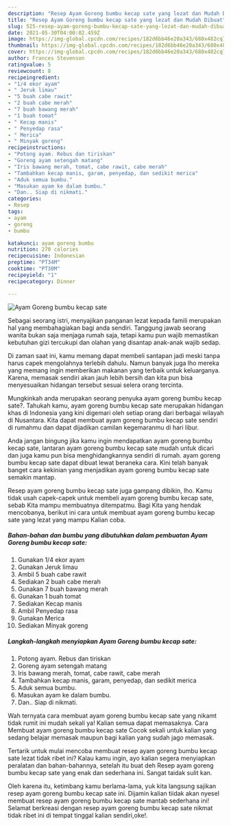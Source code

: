 ```yaml
---
description: "Resep Ayam Goreng bumbu kecap sate yang lezat dan Mudah Dibuat"
title: "Resep Ayam Goreng bumbu kecap sate yang lezat dan Mudah Dibuat"
slug: 525-resep-ayam-goreng-bumbu-kecap-sate-yang-lezat-dan-mudah-dibuat
date: 2021-05-30T04:00:02.459Z
image: https://img-global.cpcdn.com/recipes/182d6bb46e20a343/680x482cq70/ayam-goreng-bumbu-kecap-sate-foto-resep-utama.jpg
thumbnail: https://img-global.cpcdn.com/recipes/182d6bb46e20a343/680x482cq70/ayam-goreng-bumbu-kecap-sate-foto-resep-utama.jpg
cover: https://img-global.cpcdn.com/recipes/182d6bb46e20a343/680x482cq70/ayam-goreng-bumbu-kecap-sate-foto-resep-utama.jpg
author: Frances Stevenson
ratingvalue: 5
reviewcount: 8
recipeingredient:
- "1/4 ekor ayam"
- " Jeruk limau"
- "5 buah cabe rawit"
- "2 buah cabe merah"
- "7 buah bawang merah"
- "1 buah tomat"
- " Kecap manis"
- " Penyedap rasa"
- " Merica"
- " Minyak goreng"
recipeinstructions:
- "Potong ayam. Rebus dan tiriskan"
- "Goreng ayam setengah matang"
- "Iris bawang merah, tomat, cabe rawit, cabe merah"
- "Tambahkan kecap manis, garam, penyedap, dan sedikit merica"
- "Aduk semua bumbu."
- "Masukan ayam ke dalam bumbu."
- "Dan.. Siap di nikmati."
categories:
- Resep
tags:
- ayam
- goreng
- bumbu

katakunci: ayam goreng bumbu 
nutrition: 270 calories
recipecuisine: Indonesian
preptime: "PT34M"
cooktime: "PT30M"
recipeyield: "1"
recipecategory: Dinner

---
```



![Ayam Goreng bumbu kecap sate](https://img-global.cpcdn.com/recipes/182d6bb46e20a343/680x482cq70/ayam-goreng-bumbu-kecap-sate-foto-resep-utama.jpg)

Sebagai seorang istri, menyajikan panganan lezat kepada famili merupakan hal yang membahagiakan bagi anda sendiri. Tanggung jawab seorang  wanita bukan saja menjaga rumah saja, tetapi kamu pun wajib memastikan kebutuhan gizi tercukupi dan olahan yang disantap anak-anak wajib sedap.

Di zaman  saat ini, kamu memang dapat membeli santapan jadi meski tanpa harus capek mengolahnya terlebih dahulu. Namun banyak juga lho mereka yang memang ingin memberikan makanan yang terbaik untuk keluarganya. Karena, memasak sendiri akan jauh lebih bersih dan kita pun bisa menyesuaikan hidangan tersebut sesuai selera orang tercinta. 



Mungkinkah anda merupakan seorang penyuka ayam goreng bumbu kecap sate?. Tahukah kamu, ayam goreng bumbu kecap sate merupakan hidangan khas di Indonesia yang kini digemari oleh setiap orang dari berbagai wilayah di Nusantara. Kita dapat membuat ayam goreng bumbu kecap sate sendiri di rumahmu dan dapat dijadikan camilan kegemaranmu di hari libur.

Anda jangan bingung jika kamu ingin mendapatkan ayam goreng bumbu kecap sate, lantaran ayam goreng bumbu kecap sate mudah untuk dicari dan juga kamu pun bisa menghidangkannya sendiri di rumah. ayam goreng bumbu kecap sate dapat dibuat lewat beraneka cara. Kini telah banyak banget cara kekinian yang menjadikan ayam goreng bumbu kecap sate semakin mantap.

Resep ayam goreng bumbu kecap sate juga gampang dibikin, lho. Kamu tidak usah capek-capek untuk membeli ayam goreng bumbu kecap sate, sebab Kita mampu membuatnya ditempatmu. Bagi Kita yang hendak mencobanya, berikut ini cara untuk membuat ayam goreng bumbu kecap sate yang lezat yang mampu Kalian coba.

<!--inarticleads1-->

##### Bahan-bahan dan bumbu yang dibutuhkan dalam pembuatan Ayam Goreng bumbu kecap sate:

1. Gunakan 1/4 ekor ayam
1. Gunakan  Jeruk limau
1. Ambil 5 buah cabe rawit
1. Sediakan 2 buah cabe merah
1. Gunakan 7 buah bawang merah
1. Gunakan 1 buah tomat
1. Sediakan  Kecap manis
1. Ambil  Penyedap rasa
1. Gunakan  Merica
1. Sediakan  Minyak goreng




<!--inarticleads2-->

##### Langkah-langkah menyiapkan Ayam Goreng bumbu kecap sate:

1. Potong ayam. Rebus dan tiriskan
1. Goreng ayam setengah matang
1. Iris bawang merah, tomat, cabe rawit, cabe merah
1. Tambahkan kecap manis, garam, penyedap, dan sedikit merica
1. Aduk semua bumbu.
1. Masukan ayam ke dalam bumbu.
1. Dan.. Siap di nikmati.




Wah ternyata cara membuat ayam goreng bumbu kecap sate yang nikamt tidak rumit ini mudah sekali ya! Kalian semua dapat memasaknya. Cara Membuat ayam goreng bumbu kecap sate Cocok sekali untuk kalian yang sedang belajar memasak maupun bagi kalian yang sudah jago memasak.

Tertarik untuk mulai mencoba membuat resep ayam goreng bumbu kecap sate lezat tidak ribet ini? Kalau kamu ingin, ayo kalian segera menyiapkan peralatan dan bahan-bahannya, setelah itu buat deh Resep ayam goreng bumbu kecap sate yang enak dan sederhana ini. Sangat taidak sulit kan. 

Oleh karena itu, ketimbang kamu berlama-lama, yuk kita langsung sajikan resep ayam goreng bumbu kecap sate ini. Dijamin kalian tiidak akan nyesel membuat resep ayam goreng bumbu kecap sate mantab sederhana ini! Selamat berkreasi dengan resep ayam goreng bumbu kecap sate nikmat tidak ribet ini di tempat tinggal kalian sendiri,oke!.

